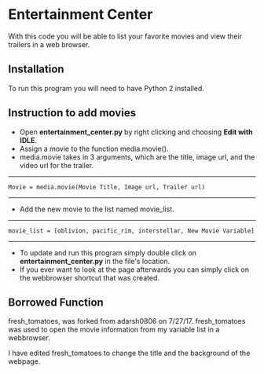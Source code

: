 # Entertainment Center
With this code you will be able to list your favorite movies
and view their trailers in a web browser.

## Installation
To run this program you will need to have Python 2 installed.


## Instruction to add movies
* Open **entertainment_center.py** by right clicking and choosing **Edit with IDLE**.
* Assign a movie to the function media.movie().
* media.movie takes in 3 arguments, which are the title,
	image url, and the video url for the trailer.
***
	Movie = media.movie(Movie Title, Image url, Trailer url)
***	

* Add the new movie to the list named movie_list.

***
	movie_list = [oblivion, pacific_rim, interstellar, New Movie Variable]
***

* To update and run this program simply double click on 
    **entertainment_center.py** in the file's location.
* If you ever want to look at the page afterwards you can simply
	click on the webbrowser shortcut that was created.

## Borrowed Function
fresh_tomatoes, was forked from adarsh0806 on 7/27/17. fresh_tomatoes was used
to open the movie information from my variable list in a webbrowser.

I have edited fresh_tomatoes to change the title and the background of the
webpage.

